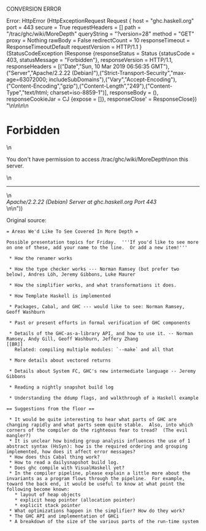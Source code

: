 CONVERSION ERROR

Error: HttpError (HttpExceptionRequest Request {
  host                 = "ghc.haskell.org"
  port                 = 443
  secure               = True
  requestHeaders       = []
  path                 = "/trac/ghc/wiki/MoreDepth"
  queryString          = "?version=28"
  method               = "GET"
  proxy                = Nothing
  rawBody              = False
  redirectCount        = 10
  responseTimeout      = ResponseTimeoutDefault
  requestVersion       = HTTP/1.1
}
 (StatusCodeException (Response {responseStatus = Status {statusCode = 403, statusMessage = "Forbidden"}, responseVersion = HTTP/1.1, responseHeaders = [("Date","Sun, 10 Mar 2019 06:56:35 GMT"),("Server","Apache/2.2.22 (Debian)"),("Strict-Transport-Security","max-age=63072000; includeSubDomains"),("Vary","Accept-Encoding"),("Content-Encoding","gzip"),("Content-Length","249"),("Content-Type","text/html; charset=iso-8859-1")], responseBody = (), responseCookieJar = CJ {expose = []}, responseClose' = ResponseClose}) "<!DOCTYPE HTML PUBLIC \"-//IETF//DTD HTML 2.0//EN\">\n<html><head>\n<title>403 Forbidden</title>\n</head><body>\n<h1>Forbidden</h1>\n<p>You don't have permission to access /trac/ghc/wiki/MoreDepth\non this server.</p>\n<hr>\n<address>Apache/2.2.22 (Debian) Server at ghc.haskell.org Port 443</address>\n</body></html>\n"))

Original source:

```trac
= Areas We'd Like To See Covered In More Depth =

Possible presentation topics for Friday.  '''If you'd like to see more on one of these, add your name to the line.  Or add a new item!'''

 * How the renamer works

 * How the type checker works --- Norman Ramsey (but prefer two below), Andres Löh, Jeremy Gibbons, Luke Maurer

 * How the simplifier works, and what transformations it does.

 * How Template Haskell is implemented

 * Packages, Cabal, and GHC --- would like to see: Norman Ramsey, Geoff Washburn

 * Past or present efforts in formal verification of GHC components

 * Details of the GHC-as-a-library API, and how to use it. -- Norman Ramsey, Andy Gill, Geoff Washburn, Jeffery Zhang
[[BR]]
   Related: compiling multiple modules: `--make` and all that

 * More details about vectored returns

 * Details about System FC, GHC's new intermediate language -- Jeremy Gibbons

 * Reading a nightly snapshot build log

 * Understanding the ddump flags, and walkthrough of a Haskell example

== Suggestions from the floor ==

 * It would be quite interesting to hear what parts of GHC are changing rapidly and what parts seem quite stable.  Also, into which corners of the compiler do the righteous fear to tread?  (The evil mangler?)
 * It is unclear how binding group analysis influences the use of 1 abstract syntax (HsSyn): how is the required ordering and grouping implemented, how does it affect error messages? 
 * How does this Cabal thing work?
 * How to read a dailysnapshot build log.
 * Does ghc compile with VisualHaskell yet?
 * In the compiler pipeline, please explain a little more about the invariants as a program flows through the pipeline.  For example, toward the back end, it would be useful to know at what point the following become known:
   * layout of heap objects
   * explicit heap pointer (allocation pointer)
   * explicit stack pointer
 * What optimizations happen in the simplifier? How do they work?
 * The GHC API and implementation of GHCi
 * A breakdown of the size of the various parts of the run-time system
```
